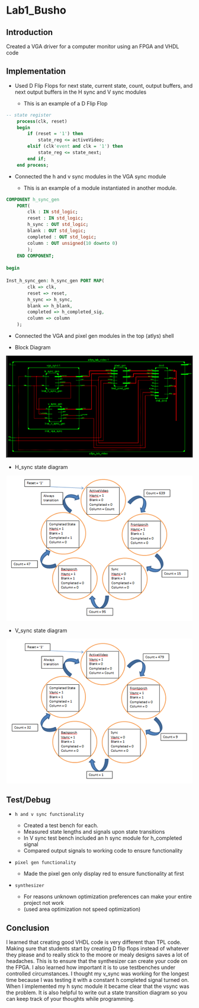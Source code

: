 Lab1_Busho
==========

## Introduction
Created a VGA driver for a computer monitor using an FPGA and VHDL code

## Implementation
- Used D Flip Flops for next state, current state, count, output buffers, and next output buffers
in the H sync and V sync modules

  - This is an example of a D Flip Flop

``` VHDL
-- state register
	process(clk, reset)
	begin
		if (reset = '1') then
			state_reg <= activeVideo;
		elsif (clk'event and clk = '1') then
			state_reg <= state_next;
		end if;
	end process;
```

- Connected the h and v sync modules in the VGA sync module

  - This is an example of a module instantiated in another module.
   
``` VHDL
COMPONENT h_sync_gen
	PORT(
		clk : IN std_logic;
		reset : IN std_logic;          
		h_sync : OUT std_logic;
		blank : OUT std_logic;
		completed : OUT std_logic;
		column : OUT unsigned(10 downto 0)
		);
	END COMPONENT;

begin

Inst_h_sync_gen: h_sync_gen PORT MAP(
		clk => clk,
		reset => reset,
		h_sync => h_sync,
		blank => h_blank,
		completed => h_completed_sig,
		column => column 
	);
```

- Connected the VGA and pixel gen modules in the top (atlys) shell

- Block Diagram 

![alt text](Block%20Diagram.png "Block Diagram")

- H_sync state diagram

![alt text](Hsync%20State%20Diagram.png "H_Sync")

- V_sync state diagram

![alt text](Vsync%20State%20Diagram.png "V_Sync")

## Test/Debug

- `h and v sync functionality`
  - Created a test bench for each.
  - Measured state lengths and signals upon state transitions
  - In V sync test bench included an h sync module for h_completed signal
  - Compared output signals to working code to ensure functionality
  
- `pixel gen functionality`
  - Made the pixel gen only display red to ensure functionality at first
  
- `synthesizer` 
  - For reasons unknown optimization preferences can make your entire project not work
  - (used area optimization not speed optimization)
  
## Conclusion
I learned that creating good VHDL code is very different than TPL code. Making sure that students
start by creating D flip flops instead of whatever they please and to really stick to the moore
or mealy designs saves a lot of headaches. This is to ensure that the synthesizer can create your
code on the FPGA. I also learned how important it is to use testbenches under controlled circumstances.
I thought my v_sync was working for the longest time because I was testing it with a constant h completed
signal turned on. When I implemented my h sync module it became clear that the vsync was the problem. It is
also helpful to write out a state transition diagram so you can keep track of your thoughts while programming.
